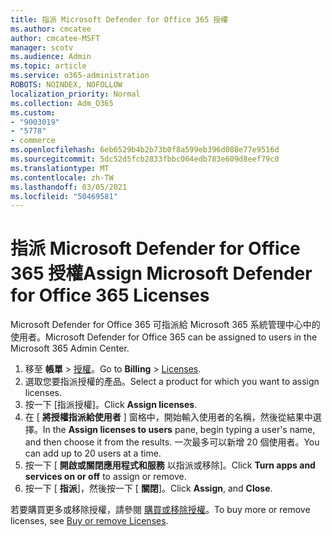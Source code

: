 ```yaml
---
title: 指派 Microsoft Defender for Office 365 授權
ms.author: cmcatee
author: cmcatee-MSFT
manager: scotv
ms.audience: Admin
ms.topic: article
ms.service: o365-administration
ROBOTS: NOINDEX, NOFOLLOW
localization_priority: Normal
ms.collection: Adm_O365
ms.custom:
- "9003019"
- "5778"
- commerce
ms.openlocfilehash: 6eb6529b4b2b73b0f8a599eb396d088e77e9516d
ms.sourcegitcommit: 5dc52d5fcb2833fbbc064edb783e609d8eef79c0
ms.translationtype: MT
ms.contentlocale: zh-TW
ms.lasthandoff: 03/05/2021
ms.locfileid: "50469581"
---
```

# <a name="assign-microsoft-defender-for-office-365-licenses"></a><span data-ttu-id="3dc66-102">指派 Microsoft Defender for Office 365 授權</span><span class="sxs-lookup"><span data-stu-id="3dc66-102">Assign Microsoft Defender for Office 365 Licenses</span></span>

<span data-ttu-id="3dc66-103">Microsoft Defender for Office 365 可指派給 Microsoft 365 系統管理中心中的使用者。</span><span class="sxs-lookup"><span data-stu-id="3dc66-103">Microsoft Defender for Office 365 can be assigned to users in the Microsoft 365 Admin Center.</span></span>

1. <span data-ttu-id="3dc66-104">移至 **帳單**  >  [授權](https://go.microsoft.com/fwlink/p/?linkid=842264)。</span><span class="sxs-lookup"><span data-stu-id="3dc66-104">Go to **Billing** > [Licenses](https://go.microsoft.com/fwlink/p/?linkid=842264).</span></span>
2. <span data-ttu-id="3dc66-105">選取您要指派授權的產品。</span><span class="sxs-lookup"><span data-stu-id="3dc66-105">Select a product for which you want to assign licenses.</span></span>
3. <span data-ttu-id="3dc66-106">按一下 [指派授權]。</span><span class="sxs-lookup"><span data-stu-id="3dc66-106">Click **Assign licenses**.</span></span>
4. <span data-ttu-id="3dc66-107">在 [ **將授權指派給使用者**  ] 窗格中，開始輸入使用者的名稱，然後從結果中選擇。</span><span class="sxs-lookup"><span data-stu-id="3dc66-107">In the **Assign licenses to users**  pane, begin typing a user's name, and then choose it from the results.</span></span> <span data-ttu-id="3dc66-108">一次最多可以新增 20 個使用者。</span><span class="sxs-lookup"><span data-stu-id="3dc66-108">You can add up to 20 users at a time.</span></span>
5. <span data-ttu-id="3dc66-109">按一下 [ **開啟或關閉應用程式和服務**  以指派或移除]。</span><span class="sxs-lookup"><span data-stu-id="3dc66-109">Click **Turn apps and services on or off**  to assign or remove.</span></span>
6. <span data-ttu-id="3dc66-110">按一下 [ **指派**]，然後按一下 [  **關閉**]。</span><span class="sxs-lookup"><span data-stu-id="3dc66-110">Click **Assign**, and  **Close**.</span></span>

<span data-ttu-id="3dc66-111">若要購買更多或移除授權，請參閱 [購買或移除授權](https://docs.microsoft.com/microsoft-365/commerce/licenses/buy-licenses#buy-or-remove-licenses-for-your-business-subscription)。</span><span class="sxs-lookup"><span data-stu-id="3dc66-111">To buy more or remove licenses, see [Buy or remove Licenses](https://docs.microsoft.com/microsoft-365/commerce/licenses/buy-licenses#buy-or-remove-licenses-for-your-business-subscription).</span></span>